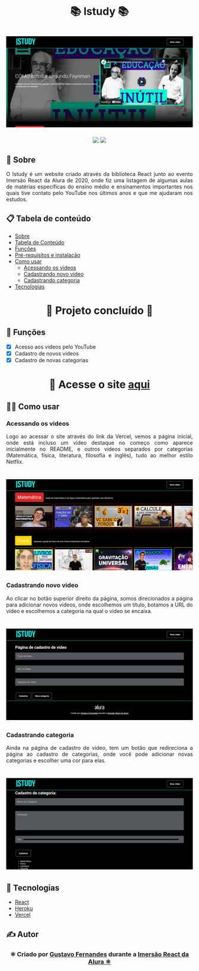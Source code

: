 <h1 align = "center">📚 Istudy 📚</h1>

<h1 align = "center">
<img alt= "" title= "" src="assets/banner/banner.png" />
</h1>

<p align = "center">
<img src="https://img.shields.io/static/v1?label=react&message=framework&color=blue&style=for-the-badge&logo=REACT"/>
<img src="https://img.shields.io/github/stars/gust-f/Istudy?style=for-the-badge"/>
</p>


## 📲 Sobre

<p align = "justify">O Istudy é um website criado através da biblioteca React junto ao evento Imersão React da Alura de 2020, onde fiz uma listagem de algumas aulas de matérias específicas do ensino médio e ensinamentos importantes nos quais tive contato pelo YouTube nos últimos anos e que me ajudaram nos estudos.</p>

## 📋 Tabela de conteúdo

   * [Sobre]()
   * [Tabela de Conteúdo]()
   * [Funções]()
   * [Pré-requisitos e instalação]()
   * [Como usar]()
     * [Acessando os videos]()
     * [Cadastrando novo video]()
     * [Cadastrando categoria]()
   * [Tecnologias]()

<h1 align="center"> 
	🚧 Projeto concluído 🚧
</h1>

## 🧠 Funções

- [x] Acesso aos videos pelo YouTube
- [x] Cadastro de novos videos
- [x] Cadastro de novas categorias

<h1 align = "center">🔑 Acesse o site <a href = "https://istudy.vercel.app">aqui</a></h1>

## 👨‍💻 Como usar

### Acessando os videos

<p align = "justify">Logo ao acessar o site através do link da Vercel, vemos a página inicial, onde está incluso um vídeo destaque no começo como aparece inicialmente no README, e outros videos separados por categorias (Matemática, física, literatura, filosofia e inglês), tudo ao melhor estilo Netflix.</p>

<h1 align = "center">
<img alt= "" title= "" src="assets/image1.png" />
</h1>

### Cadastrando novo video

<p align = "justify">Ao clicar no botão superior direito da página, somos direcionados a página para adicionar novos videos, onde escolhemos um título, botamos a URL do vídeo e escolhemos a categoria na qual o video se encaixa.</p>

<h1 align = "center">
<img alt= "" title= "" src="assets/image2.png" />
</h1>

### Cadastrando categoria

<p align = "justify">Ainda na página de cadastro de video, tem um botão que redireciona a página ao cadastro de categorias, onde você pode adicionar novas categorias e escolher uma cor para elas.</p>

<h1 align = "center">
<img alt= "" title= "" src="assets/image3.png" />
</h1>

## 🔧 Tecnologias

- [React](https://pt-br.reactjs.org/)
- [Heroku](https://www.heroku.com/what)
- [Vercel](https://vercel.com/docs)

## ✍️ Autor

<h3 align = "center">
⚛️ Criado por <a href = "https://github.com/gust-f">Gustavo Fernandes</a> durante a <a href = "https://www.alura.com.br">Imersão React da Alura 
⚛️</a></h3>
